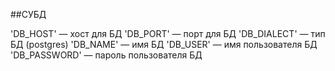 ##СУБД

'DB_HOST' — хост для БД
'DB_PORT' — порт для БД
'DB_DIALECT' — тип БД (postgres)
'DB_NAME' — имя БД
'DB_USER' — имя пользователя БД
'DB_PASSWORD' — пароль пользователя БД